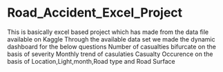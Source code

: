 # Road_Accident_Excel_Project
This is basically excel based project which has made from the data file available on Kaggle
Through the available data set we made the dynamic dashboard for the below questions
Number of casualties bifurcate on the basis of severity
Monthly trend of casulaties
Casualty Occurence on the basis of Location,Light,month,Road type and Road Surface
